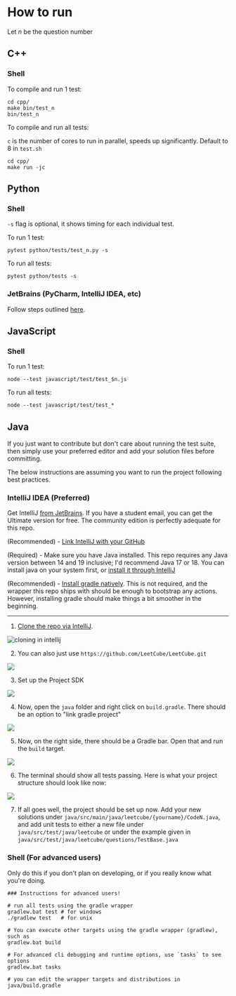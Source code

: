 # How to run

Let $n$ be the question number

## C++

### Shell

To compile and run 1 test:

```shell
cd cpp/
make bin/test_n
bin/test_n
```

To compile and run all tests:

`c` is the number of cores to run in parallel, speeds up significantly.
Default to 8 in `test.sh`

```shell
cd cpp/
make run -jc
```

## Python

### Shell

`-s` flag is optional, it shows timing for each individual test.

To run 1 test:

```shell
pytest python/tests/test_n.py -s
```

To run all tests:

```shell
pytest python/tests -s
```

### JetBrains (PyCharm, IntelliJ IDEA, etc)

Follow steps outlined [here](https://www.jetbrains.com/help/pycharm/pytest.html#create-pytest-test).

## JavaScript

### Shell

To run 1 test:

```shell
node --test javascript/test/test_$n.js
```

To run all tests:

```shell
node --test javascript/test/test_*
```

## Java

If you just want to contribute but don't care about running the test suite, then simply use your preferred editor and add your solution files before committing.

The below instructions are assuming you want to run the project following best practices.

### IntelliJ IDEA (Preferred)

Get IntelliJ [from JetBrains](https://www.jetbrains.com/idea/download). If you have a student email, you can get the Ultimate version for free. The community edition is perfectly adequate for this repo.

(Recommended) - [Link IntelliJ with your GitHub](https://www.jetbrains.com/help/idea/github.html)

(Required) - Make sure you have Java installed. This repo requires any Java version between 14 and 19 inclusive; I'd recommend Java 17 or 18. You can install java on your system first, or [install it through IntelliJ](https://www.jetbrains.com/help/idea/sdk.html)

(Recommended) - [Install gradle natively](https://gradle.org/install/). This is not required, and the wrapper this repo ships with should be enough to bootstrap any actions. However, installing gradle should make things a bit smoother in the beginning.

---

1. [Clone the repo via IntelliJ](https://www.jetbrains.com/help/idea/cloning-repository.html).

![cloning in intellij](figs/java/1_1_clone.png)

2. You can also just use `https://github.com/LeetCube/LeetCube.git`

![](figs/java/1_2_clone.png)

3. Set up the Project SDK

![](figs/java/1_3_projectsettings.png)

4. Now, open the `java` folder and right click on `build.gradle`. There should be an option to "link gradle project"

![](figs/java/1_4_linkgradle.png)

5. Now, on the right side, there should be a Gradle bar. Open that and run the `build` target.

![](figs/java/1_5_runbuild.png)

6. The terminal should show all tests passing. Here is what your project structure should look like now:

![](figs/java/1_6_sampleproject.png)

7. If all goes well, the project should be set up now. Add your new solutions under `java/src/main/java/leetcube/{yourname}/CodeN.java`, and add unit tests to either a new file under `java/src/test/java/leetcube` or under the example given in `java/src/test/java/leetcube/questions/TestBase.java`

### Shell (For advanced users)

Only do this if you don't plan on developing, or if you really know what you're doing.

```shell
### Instructions for advanced users!

# run all tests using the gradle wrapper
gradlew.bat test # for windows
./gradlew test   # for unix

# You can execute other targets using the gradle wrapper (gradlew), such as
gradlew.bat build

# For advanced cli debugging and runtime options, use `tasks` to see options
gradlew.bat tasks

# you can edit the wrapper targets and distributions in java/build.gradle
```
